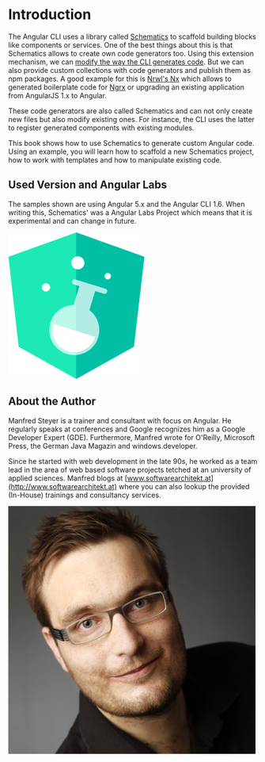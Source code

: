 # Introduction

The Angular CLI uses a library called [Schematics](https://www.npmjs.com/package/@angular-devkit/schematics) to scaffold building blocks like components or services. One of the best things about this is that Schematics allows to create own code generators too. Using this extension mechanism, we can [modify the way the CLI generates code](https://blog.angularindepth.com/creating-your-own-application-template-for-angular-cli-95e22319cc24). But we can also provide custom collections with code generators and publish them as npm packages. A good example for this is [Nrwl's Nx](https://nrwl.io/nx) which allows to generated boilerplate code for [Ngrx](https://github.com/ngrx) or upgrading an existing application from AngularJS 1.x to Angular.

These code generators are also called Schematics and can not only create new files but also modify existing ones. For instance, the CLI uses the latter to register generated components with existing modules.

This book shows how to use Schematics to generate custom Angular code. Using an example, you will learn how to scaffold a new Schematics project, how to work with templates and how to manipulate existing code.

## Used Version and Angular Labs

The samples shown are using Angular 5.x and the Angular CLI 1.6. When writing this, Schematics' was a Angular Labs Project which means that it is experimental and can change in future. 

![Angular Labs](images/angular-labs.png)

## About the Author

Manfred Steyer is a trainer and consultant with focus on Angular. He regularly speaks at conferences and Google recognizes him as a Google Developer Expert (GDE). Furthermore, Manfred wrote for O'Reilly, Microsoft Press, the German Java Magazin and windows.developer.

Since he started with web development in the late 90s, he worked as a team lead in the area of web based software projects tetched at an university of applied sciences. Manfred blogs at [www.softwarearchitekt.at](http://www.softwarearchitekt.at) where you can also lookup the provided (In-House) trainings and consultancy services.

![Manfred Steyer](images/steyer.jpg)



